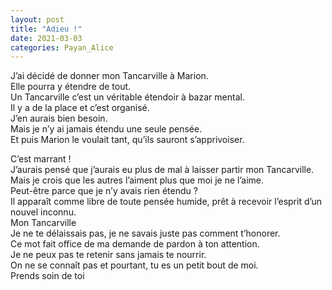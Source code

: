 ```yaml
---
layout: post
title: "Adieu !"
date: 2021-03-03
categories: Payan_Alice
---
```


J’ai décidé de donner mon Tancarville à Marion.  
Elle pourra y étendre de tout.  
Un Tancarville c’est un véritable étendoir à bazar mental.  
Il y a de la place et c’est organisé.  
J’en aurais bien besoin.  
Mais je n’y ai jamais étendu une seule pensée.  
Et puis Marion le voulait tant, qu’ils sauront s’apprivoiser.

C’est marrant !  
J’aurais pensé que j’aurais eu plus de mal à laisser partir mon Tancarville.  
Mais je crois que les autres l’aiment plus que moi je ne l’aime.  
Peut-être parce que je n’y avais rien étendu ?  
Il apparaît comme libre de toute pensée humide, prêt à recevoir l’esprit d’un nouvel inconnu.  
Mon Tancarville  
Je ne te délaissais pas, je ne savais juste pas comment t’honorer.  
Ce mot fait office de ma demande de pardon à ton attention.  
Je ne peux pas te retenir sans jamais te nourrir.  
On ne se connaît pas et pourtant, tu es un petit bout de moi.  
Prends soin de toi
